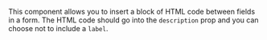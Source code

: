 
This component allows you to insert a block of HTML code between fields in a form. The HTML code should go into the `description` prop and you can choose not to include a `label`.
